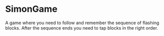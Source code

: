 # SimonGame

A game where you need to follow and remember the sequence of flashing blocks.
After the sequence ends you need to tap blocks in the right order. 

